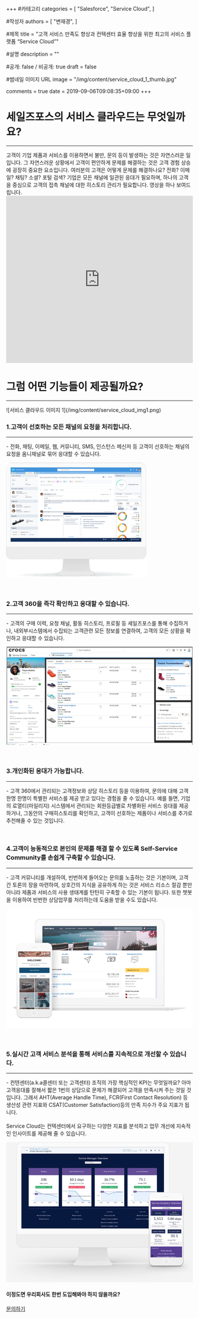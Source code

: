 +++
#카테고리
categories = [
    "Salesforce",
    "Service Cloud",
]

#작성자
authors = [
    "변재경",
]

#제목
title = "고객 서비스 만족도 향상과 컨텍센터 효율 향상을 위한 최고의 서비스 플랫폼 “Service Cloud”"

#설명
description = ""

#공개: false / 비공개: true
draft = false

#썸네일 이미지 URL
image = "/img/content/service_cloud_1_thumb.jpg"

comments = true
date = 2019-09-06T09:08:35+09:00
+++

<!-- 게시글 내용 -->
# 세일즈포스의 서비스 클라우드는 무엇일까요?
<hr class="title__hr"/>
고객이 기업 제품과 서비스를 이용하면서 불만, 문의 등이 발생하는 것은 자연스러운 일입니다. 그 자연스러운 상황에서 고객이 편안하게 문제를 해결하는 것은 고객 경험 상승에 굉장히 중요한 요소입니다. 
여러분의 고객은 어떻게 문제를 해결하나요? 전화? 이메일? 채팅? 소셜? 포털 검색? 기업은 모든 채널에 일관된 응대가 필요하며, 하나의 고객을 중심으로 고객의 접촉 채널에 대한 히스토리 관리가 필요합니다. 
영상을 하나 보여드립니다. 

<iframe width="100%" height="450" src="https://www.youtube.com/embed/4tQACE_9zDs" frameborder="0" allow="accelerometer; autoplay; encrypted-media; gyroscope; picture-in-picture" allowfullscreen></iframe>

<br/>

# 그럼 어떤 기능들이 제공될까요?
<hr class="title__hr"/>
![서비스 클라우드 이미지 1](/img/content/service_cloud_img1.png)

<br/>

### 1.고객이 선호하는 모든 채널의 요청을 처리합니다.
----------
-&nbsp;전화, 채팅, 이메일, 웹, 커뮤니티, SMS, 인스턴스 메신저 등 고객이 선호하는 채널의 요청을 옴니채널로 묶어 응대할 수 있습니다.

![서비스 클라우드 이미지 2](/img/content/service_cloud_img2.png)

<br/>

### 2.고객 360을 즉각 확인하고 응대할 수 있습니다.
----------
-&nbsp;고객의 구매 이력, 요청 채널, 활동 히스토리, 프로필 등 세일즈포스를 통해 수집하거나, 내외부시스템에서 수집되는 고객관련 모든 정보를 연결하여, 고객의 모든 상황을 확인하고 응대할 수 있습니다.

![서비스 클라우드 이미지 3](/img/content/service_cloud_img3.png)

<br/>

### 3.개인화된 응대가 가능합니다.
----------
-&nbsp;고객 360에서 관리되는 고객정보와 상담 히스토리 등을 이용하여, 문의에 대해 고객 한명 한명이 특별한 서비스를 제공 받고 있다는 경험을 줄 수 있습니다. 
예를 들면, 기업의 로열티(마일리지) 시스템에서 관리되는 회원등급별로 차별화된 서비스 응대를 제공하거나, 그동안의 구매히스토리를 확인하고, 고객이 선호하는 제품이나 서비스를 추가로 추천해줄 수 있는 것입니다. 

<br/>

### 4.고객이 능동적으로 본인의 문제를 해결 할 수 있도록 Self-Service Community를 손쉽게 구축할 수 있습니다.
----------
-&nbsp;고객 커뮤니티를 개설하여, 빈번하게 들어오는 문의를 노출하는 것은 기본이며, 고객간 토론의 장을 마련하여, 상호간의 지식을 공유하게 하는 것은 서비스 리소스 절감 뿐만 아니라 제품과 서비스의 사용 생태계를 탄탄히 구축할 수 있는 기본이 됩니다. 또한 챗봇을 이용하여 빈번한 상담업무를 처리하는데 도움을 받을 수도 있습니다.

![서비스 클라우드 이미지 4](/img/content/service_cloud_img4.png)

<br/>

### 5.실시간 고객 서비스 분석을 통해 서비스를 지속적으로 개선할 수 있습니다.
----------
-&nbsp;컨텐센터(a.k.a콜센터 또는 고객센터) 조직의 가장 핵심적인 KPI는 무엇일까요? 아마 고객응대를 잘해서 짧은 1번의 상담으로 문제가 해결되어 고객을 만족시켜 주는 것일 것입니다. 그래서 AHT(Average Handle Time), FCR(First Contact Resolution) 등 생산성 관련 지표와 CSAT(Customer Satisfaction)등의 만족 지수가 주요 지표가 됩니다.<br/><br/>
Service Cloud는 컨텍센터에서 요구하는 다양한 지표를 분석하고 업무 개선에 지속적인 인사이트를 제공해 줄 수 있습니다.

![서비스 클라우드 이미지 5](/img/content/service_cloud_img5.jpg)



#### 이정도면 우리회사도 한번 도입해봐야 하지 않을까요?

<a href="http://www.dkbmc.com/contact.html" class="content-btn__a" target="_blank">
문의하기</a>